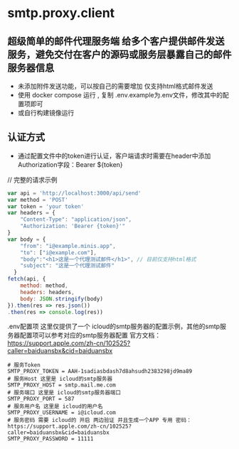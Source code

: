 # smtp.proxy.client

## 超级简单的邮件代理服务端 给多个客户提供邮件发送服务，避免交付在客户的源码或服务层暴露自己的邮件服务器信息

* 未添加附件发送功能，可以按自己的需要增加 仅支持html格式邮件发送
* 使用 docker compose 运行 , 复制 .env.example为.env文件，修改其中的配置项即可
* 或自行构建镜像运行


## 认证方式
* 通过配置文件中的token进行认证，客户端请求时需要在header中添加Authorization字段：Bearer ${token}


// 完整的请求示例
```js
var api = 'http://localhost:3000/api/send'
var method = 'POST'
var token = 'your token'
var headers = {
    "Content-Type": "application/json",
    "Authorization: 'Bearer {token}'"
}
var body = {
    "from": "i@example.minis.app",
    "to": ["i@example.com"],
    "body":"<h1>这是一个代理测试邮件</h1>", // 目前仅支持html格式
    "subject": "这是一个代理测试邮件"
  }
fetch(api, {
    method: method,
    headers: headers,
    body: JSON.stringify(body)
}).then(res => res.json())
.then(res => console.log(res))
```


.env配置项
这里仅提供了一个 icloud的smtp服务器的配置示例，其他的smtp服务器配置项可以参考对应的smtp服务器配置
官方文档：https://support.apple.com/zh-cn/102525?caller=baiduansbx&cid=baiduansbx
```env
# 服务Token
SMTP_PROXY_TOKEN = AAH-1sadiasbdash7d8ahsudh2383298jd9ma89
# 服务Host 这里是 icloud的smtp服务器
SMTP_PROXY_HOST = smtp.mail.me.com
# 服务端口 这里是 icloud的smtp服务器端口
SMTP_PROXY_PORT = 587
# 服务用户名 这里是 icloud的用户名
SMTP_PROXY_USERNAME = i@icloud.com
# 服务密码 需要 icloud的 开启 两边验证 并且生成一个APP 专用 密码： https://support.apple.com/zh-cn/102525?caller=baiduansbx&cid=baiduansbx
SMTP_PROXY_PASSWORD = 11111

```
